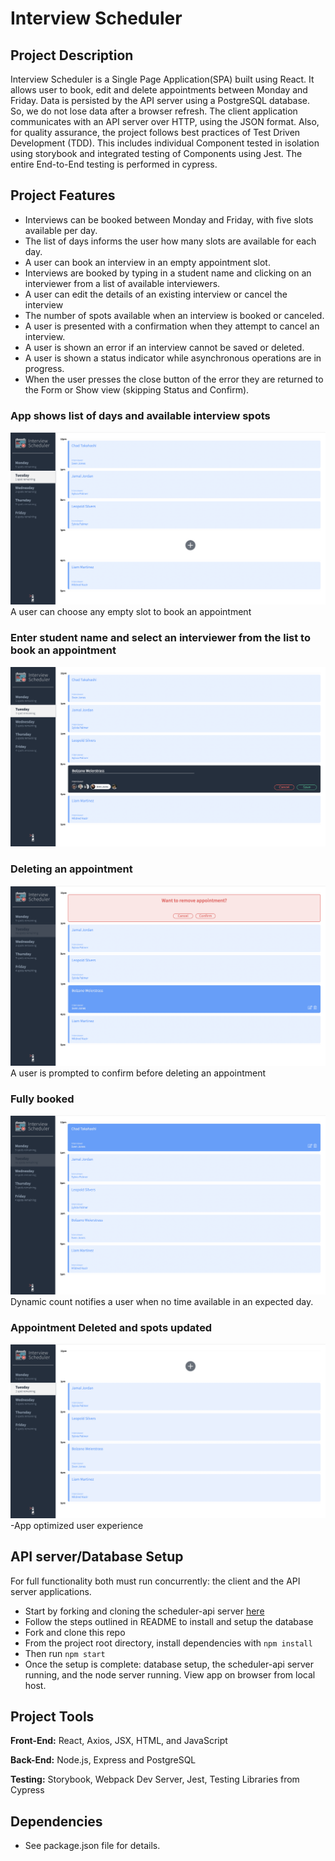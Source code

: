 # Interview Scheduler
## Project Description

Interview Scheduler is a Single Page Application(SPA) built using React. It allows user to book, edit and delete appointments between Monday and Friday. 
Data is persisted by the API server using a PostgreSQL database. So, we do not lose data after a browser refresh. The client application communicates with an API server over HTTP, using the JSON format.
Also, for quality assurance, the project follows best practices of Test Driven Development (TDD). This includes individual Component tested in isolation using storybook and integrated testing of Components using Jest. The entire End-to-End testing is performed in cypress.

## Project Features
- Interviews can be booked between Monday and Friday, with five slots available per day.
- The list of days informs the user how many slots are available for each day.
- A user can book an interview in an empty appointment slot.
- Interviews are booked by typing in a student name and clicking on an interviewer from a list of available interviewers.
- A user can edit the details of an existing interview or cancel the interview
- The number of spots available when an interview is booked or canceled.
- A user is presented with a confirmation when they attempt to cancel an interview.
- A user is shown an error if an interview cannot be saved or deleted.
- A user is shown a status indicator while asynchronous operations are in progress.
- When the user presses the close button of the error they are returned to the Form or Show view (skipping Status and Confirm).


### App shows list of days and available interview spots
!['book-an-appointment'](public/images/daysView.png)
A user can choose any empty slot to book an appointment

### Enter student name and select an interviewer from the list to book an appointment
!['book-an-appointment'](public/images/booking.png)

### Deleting an appointment
!['book-an-appointment'](public/images/warning.png)
A user is prompted to confirm before deleting an appointment

### Fully booked
!['book-an-appointment'](public/images/fully_booked.png)
Dynamic count notifies a user when no time available in an expected day.

### Appointment Deleted and spots updated
!['book-an-appointment'](public/images/interview_deleted.png)
-App optimized user experience


## API server/Database Setup

For full functionality both must run concurrently: the client and the API server applications.
- Start by forking and cloning the scheduler-api server [here](https://github.com/lighthouse-labs/scheduler-api)
- Follow the steps outlined in README to install and setup the database
- Fork and clone this repo
- From the project root directory, install dependencies with `npm install`
- Then run `npm start`
- Once the setup is complete: database setup, the scheduler-api server running, and the node server running. View app on browser from local host.

## Project Tools

__Front-End:__ React, Axios, JSX, HTML, and JavaScript

__Back-End:__  Node.js, Express and PostgreSQL

__Testing:__ Storybook, Webpack Dev Server, Jest, Testing Libraries from Cypress

## Dependencies
- See package.json file for details.
